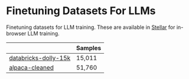 # Finetuning Datasets For LLMs
Finetuning datasets for LLM training. These are available in [Stellar](https://stellarapp.net/gpt) for in-browser LLM training.

|                                                                                         | Samples |
|-----------------------------------------------------------------------------------------|---------|
| [databricks-dolly-15k](https://huggingface.co/datasets/databricks/databricks-dolly-15k) | 15,011  |
| [alpaca-cleaned](https://github.com/gururise/AlpacaDataCleaned)                         | 51,760  |
